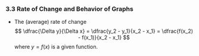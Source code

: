 ### 3.3 Rate of Change and Behavior of Graphs

- The (average) rate of change
$$ \dfrac{\Delta y}{\Delta x} = \dfrac{y_2 - y_1}{x_2 - x_1} = \dfrac{f(x_2) - f(x_1)}{x_2 - x_1}  $$
where $y = f(x)$ is a given function.